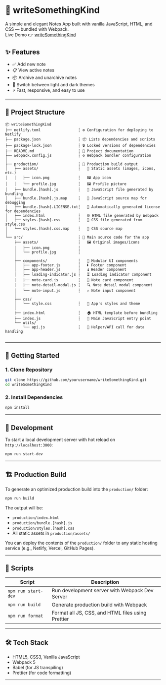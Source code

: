 # 📝 writeSomethingKind

A simple and elegant Notes App built with vanilla JavaScript, HTML, and CSS — bundled with Webpack.  
Live Demo 👉 [writeSomethingKind](https://write-somethingkinds.netlify.app/)

## ✨ Features

- ✅ Add new note
- 📋 View active notes
- 📦 Archive and unarchive notes
- 🎨 Switch between light and dark themes
- ⚡ Fast, responsive, and easy to use

---

## 📁 Project Structure

```
📦 writeSomethingKind
├── netlify.toml                 ┆ ⚙️ Configuration for deploying to Netlify
├── package.json                 ┆ 📦 Lists dependencies and scripts
├── package-lock.json            ┆ 🔒 Locked versions of dependencies
├── README.md                    ┆ 📖 Project documentation
├── webpack.config.js            ┆ ⚙️ Webpack bundler configuration
│
├── production/                  ┆ 📁 Production build output
│   ├── assets/                  ┆   📁 Static assets (images, icons, etc.)
│   │   ├── icon.png             ┆   🖼️ App icon
│   │   └── profile.jpg          ┆   🖼️ Profile picture
│   ├── bundle.[hash].js         ┆   📜 JavaScript file generated by bundling
│   ├── bundle.[hash].js.map     ┆   🐞 JavaScript source map for debugging
│   ├── bundle.[hash].LICENSE.txt┆   📄 Automatically generated license for dependencies
│   ├── index.html               ┆   🌐 HTML file generated by Webpack
│   ├── styles.[hash].css        ┆   🎨 CSS file generated from style.css
│   └── styles.[hash].css.map    ┆   🐞 CSS source map
│
└── src/                         ┆ 📁 Main source code for the app
    ├── assets/                  ┆   🖼️ Original images/icons
    │   ├── icon.png             ┆
    │   └── profile.jpg          ┆
    │
    ├── components/              ┆   🧩 Modular UI components
    │   ├── app-footer.js        ┆   ⏬ Footer component
    │   ├── app-header.js        ┆   ⏫ Header component
    │   ├── loading-indicator.js ┆   ⏳ Loading indicator component
    │   ├── note-card.js         ┆   📄 Note card component
    │   ├── note-detail-modal.js ┆   🔍 Note detail modal component
    │   └── note-input.js        ┆   ✍️ Note input component
    │
    ├── css/
    │   └── style.css            ┆   🎨 App's styles and theme
    │
    ├── index.html               ┆   🏠 HTML template before bundling
    ├── index.js                 ┆   🚀 Main JavaScript entry point
    └── utils/
        └── api.js               ┆   🔧 Helper/API call for data handling


```

---

## 🚀 Getting Started

### 1. Clone Repository

```bash
git clone https://github.com/yourusername/writeSomethingKind.git
cd writeSomethingKind
```

### 2. Install Dependencies

```bash
npm install
```

---

## 🧪 Development

To start a local development server with hot reload on `http://localhost:3000`:

```bash
npm run start-dev
```

---

## 🏗 Production Build

To generate an optimized production build into the `production/` folder:

```bash
npm run build
```

The output will be:

- `production/index.html`
- `production/bundle.[hash].js`
- `production/styles.[hash].css`
- All static assets in `production/assets/`

You can deploy the contents of the `production/` folder to any static hosting service (e.g., Netlify, Vercel, GitHub Pages).

---

## 🎯 Scripts

| Script         | Description                          |
|----------------|--------------------------------------|
| `npm run start-dev` | Run development server with Webpack Dev Server |
| `npm run build`     | Generate production build with Webpack |
| `npm run format`    | Format all JS, CSS, and HTML files using Prettier |

---

## 🛠 Tech Stack

- HTML5, CSS3, Vanilla JavaScript
- Webpack 5
- Babel (for JS transpiling)
- Prettier (for code formatting)

---



